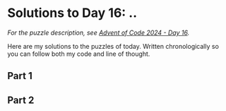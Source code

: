 # Solutions to Day 16: ..

*For the puzzle description, see [Advent of Code 2024 - Day 16](https://adventofcode.com/2024/day/16).*

Here are my solutions to the puzzles of today. Written chronologically so you can follow both my code and line of thought.

## Part 1



## Part 2

